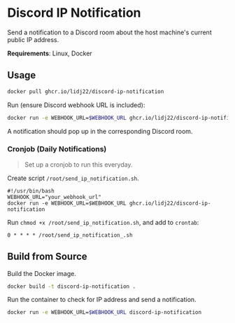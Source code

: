 # Discord IP Notification
Send a notification to a Discord room about the host machine's current public IP address.

**Requirements**: Linux, Docker

## Usage
```sh
docker pull ghcr.io/lidj22/discord-ip-notification
```

Run (ensure Discord webhook URL is included):
```sh
docker run -e WEBHOOK_URL=$WEBHOOK_URL ghcr.io/lidj22/discord-ip-notification
```
A notification should pop up in the corresponding Discord room.

### Cronjob (Daily Notifications)
> Set up a cronjob to run this everyday.

Create script `/root/send_ip_notification.sh`.
```shell
#!/usr/bin/bash
WEBHOOK_URL="your_webhook_url"
docker run -e WEBHOOK_URL=$WEBHOOK_URL ghcr.io/lidj22/discord-ip-notification
```
Run `chmod +x /root/send_ip_notification.sh`, and add to `crontab`:
```
0 * * * * /root/send_ip_notification_.sh
```

## Build from Source

Build the Docker image.
```sh
docker build -t discord-ip-notification .
```

Run the container to check for IP address and send a notification.
```sh
docker run -e WEBHOOK_URL=$WEBHOOK_URL discord-ip-notification
```